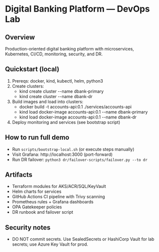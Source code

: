 # Digital Banking Platform — DevOps Lab

## Overview
Production-oriented digital banking platform with microservices, Kubernetes, CI/CD, monitoring, security, and DR.

## Quickstart (local)
1. Prereqs: docker, kind, kubectl, helm, python3
2. Create clusters:
   - kind create cluster --name dbank-primary
   - kind create cluster --name dbank-dr
3. Build images and load into clusters:
   - docker build -t accounts-api:0.1 ./services/accounts-api
   - kind load docker-image accounts-api:0.1 --name dbank-primary
   - kind load docker-image accounts-api:0.1 --name dbank-dr
4. Deploy monitoring and services (see bootstrap script)

## How to run full demo
- Run `scripts/bootstrap-local.sh` (or execute steps manually)
- Visit Grafana: http://localhost:3000 (port-forward)
- Run DR failover: `python3 dr/failover-scripts/failover.py --to dr`

## Artifacts
- Terraform modules for AKS/ACR/SQL/KeyVault
- Helm charts for services
- GitHub Actions CI pipeline with Trivy scanning
- Prometheus rules + Grafana dashboards
- OPA Gatekeeper policies
- DR runbook and failover script

## Security notes
- DO NOT commit secrets. Use SealedSecrets or HashiCorp Vault for lab secrets; use Azure Key Vault for prod.
